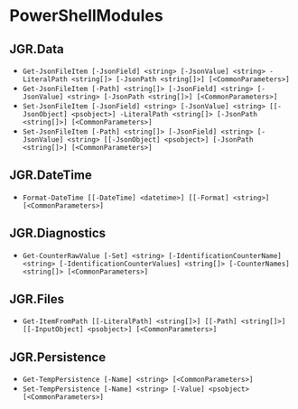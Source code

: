 # PowerShellModules

## JGR.Data

- `Get-JsonFileItem [-JsonField] <string> [-JsonValue] <string> -LiteralPath <string[]> [-JsonPath <string[]>] [<CommonParameters>]`
- `Get-JsonFileItem [-Path] <string[]> [-JsonField] <string> [-JsonValue] <string> [-JsonPath <string[]>] [<CommonParameters>]`
- `Set-JsonFileItem [-JsonField] <string> [-JsonValue] <string> [[-JsonObject] <psobject>] -LiteralPath <string[]> [-JsonPath <string[]>] [<CommonParameters>]`
- `Set-JsonFileItem [-Path] <string[]> [-JsonField] <string> [-JsonValue] <string> [[-JsonObject] <psobject>] [-JsonPath <string[]>] [<CommonParameters>]`

## JGR.DateTime

- `Format-DateTime [[-DateTime] <datetime>] [[-Format] <string>] [<CommonParameters>]`

## JGR.Diagnostics

- `Get-CounterRawValue [-Set] <string> [-IdentificationCounterName] <string> [-IdentificationCounterValues] <string[]> [-CounterNames] <string[]> [<CommonParameters>]`

## JGR.Files

- `Get-ItemFromPath [[-LiteralPath] <string[]>] [[-Path] <string[]>] [[-InputObject] <psobject>] [<CommonParameters>]`

## JGR.Persistence

- `Get-TempPersistence [-Name] <string> [<CommonParameters>]`
- `Set-TempPersistence [-Name] <string> [-Value] <psobject> [<CommonParameters>]`
